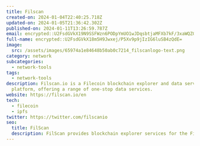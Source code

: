 ```yaml
---
title: Filscan
created-on: 2024-01-04T22:40:25.718Z
updated-on: 2024-01-05T21:36:42.302Z
published-on: 2024-01-11T13:26:59.787Z
email: encrypted::U2FsdGVkX19N9SSFWzn6PODpYmUO1wJDqsbtjaMFXb7kF/3xaWQZGNImKQSWqRki
full-name: encrypted::U2FsdGVkX18m5H9Jwxej/P5Xv9p9jIzIG6luSB4zQdE=
image:
  src: /assets/images/65974a1e84648b50ab0c7214_filscanlogo-text.png
category: network
subcategories:
  - network-tools
tags:
  - network-tools
description: Filscan.io is a Filecoin blockchain explorer and data service
  platform, offering a range of one-stop data services.
website: https://filscan.io/en
tech:
  - filecoin
  - ipfs
twitter: https://twitter.com/filscanio
seo:
  title: FilScan
  description: FilScan provides blockchain explorer services for the Filecoin network.
---
```

